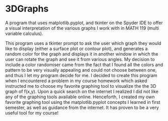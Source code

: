 # 3DGraphs
A program that uses matplotlib.pyplot, and tkinter on the Spyder IDE to offer a visual interpretation of the various graphs I work with in MATH 119 (multi variable calculus).

This program uses a tkinter prompt to ask the user which graph they would like to display (either a surface plot or contour plot), and generates a random color for the graph and displays it in another window in which the user can rotate the graph and see it from various angles. 
My decision to include a color randomiser came from the fact that I found all the colors and pattern to be very visually appealing and could not choose between one, and thus I let my program decide for me. 
I decided to create this program when I encountered a problem in my course homework which asked instructed me to choose my favorite graphing tool to visualize the the 3D graph of f(x,y). Upon a quick search on the internet I realized I did not like any of the graphing tools available online. Henceforth, I created my own favorite graphing tool using the matplotlib.pyplot concepts I learned in first semester, as well as guidance from the internet.
It has proven to be a very useful tool for my course!
